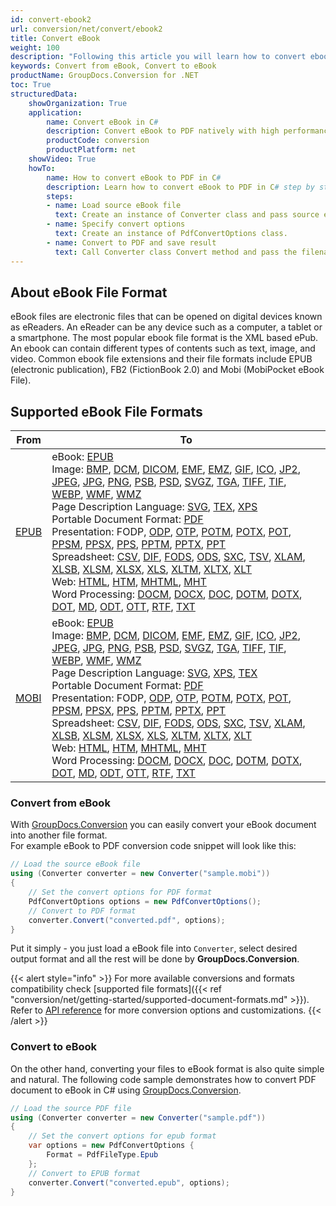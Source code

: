 ```yaml
---
id: convert-ebook2
url: conversion/net/convert/ebook2
title: Convert eBook
weight: 100
description: "Following this article you will learn how to convert ebook documents with couple C# code lines and GroupDocs.Conversion for .NET."
keywords: Convert from eBook, Convert to eBook
productName: GroupDocs.Conversion for .NET
toc: True
structuredData:
    showOrganization: True
    application:    
        name: Convert eBook in C#    
        description: Convert eBook to PDF natively with high performance using C# language and GroupDocs.Conversion for .NET APIs
        productCode: conversion
        productPlatform: net 
    showVideo: True
    howTo:
        name: How to convert eBook to PDF in C# 
        description: Learn how to convert eBook to PDF in C# step by step
        steps:
        - name: Load source eBook file 
          text: Create an instance of Converter class and pass source eBook file path as a constructor parameter. You may specify absolute or relative file path as per your requirements. 
        - name: Specify convert options 
          text: Create an instance of PdfConvertOptions class.
        - name: Convert to PDF and save result 
          text: Call Converter class Convert method and pass the filename for the converted PDF file and the PdfConvertOptions object from the previous step as parameters.
---
```


## About eBook File Format

eBook files are electronic files that can be opened on digital devices known as eReaders. An eReader can be any device such as a computer, a tablet or a smartphone. The most popular ebook file format is the XML based ePub. An ebook can contain different types of contents such as text, image, and video. Common ebook file extensions and their file formats include EPUB (electronic publication), FB2 (FictionBook 2.0) and Mobi (MobiPocket eBook File).

## Supported eBook File Formats

| From | To |
| --- | --- |
| [EPUB](https://docs.fileformat.com/ebook/epub/) | eBook: [EPUB](https://docs.fileformat.com/ebook/epub/)<br/> Image: [BMP](https://docs.fileformat.com/image/bmp/), [DCM](https://docs.fileformat.com/image/dcm/), [DICOM](https://docs.fileformat.com/image/dicom/), [EMF](https://docs.fileformat.com/image/emf/), [EMZ](https://docs.fileformat.com/image/emz/), [GIF](https://docs.fileformat.com/image/gif/), [ICO](https://docs.fileformat.com/image/ico/), [JP2](https://docs.fileformat.com/image/jp2/), [JPEG](https://docs.fileformat.com/image/jpeg/), [JPG](https://docs.fileformat.com/image/jpg/), [PNG](https://docs.fileformat.com/image/png/), [PSB](https://docs.fileformat.com/image/psb/), [PSD](https://docs.fileformat.com/image/psd/), [SVGZ](https://docs.fileformat.com/image/svgz/), [TGA](https://docs.fileformat.com/image/tga/), [TIFF](https://docs.fileformat.com/image/tiff/), [TIF](https://docs.fileformat.com/image/tiff/), [WEBP](https://docs.fileformat.com/image/webp/), [WMF](https://docs.fileformat.com/image/wmf/), [WMZ](https://docs.fileformat.com/image/wmz/)<br/> Page Description Language: [SVG](https://docs.fileformat.com/page-description-language/svg/), [TEX](https://docs.fileformat.com/page-description-language/tex/), [XPS](https://docs.fileformat.com/page-description-language/xps/)<br/> Portable Document Format: [PDF](https://docs.fileformat.com/pdf/)<br/> Presentation: FODP, [ODP](https://docs.fileformat.com/presentation/odp/), [OTP](https://docs.fileformat.com/presentation/otp/), [POTM](https://docs.fileformat.com/presentation/potm/), [POTX](https://docs.fileformat.com/presentation/potx/), [POT](https://docs.fileformat.com/presentation/pot/), [PPSM](https://docs.fileformat.com/presentation/ppsm/), [PPSX](https://docs.fileformat.com/presentation/ppsx/), [PPS](https://docs.fileformat.com/presentation/pps/), [PPTM](https://docs.fileformat.com/presentation/pptm/), [PPTX](https://docs.fileformat.com/presentation/pptx/), [PPT](https://docs.fileformat.com/presentation/ppt/)<br/> Spreadsheet: [CSV](https://docs.fileformat.com/spreadsheet/csv/), [DIF](https://docs.fileformat.com/spreadsheet/dif/), [FODS](https://docs.fileformat.com/spreadsheet/fods/), [ODS](https://docs.fileformat.com/spreadsheet/ods/), [SXC](https://docs.fileformat.com/spreadsheet/sxc/), [TSV](https://docs.fileformat.com/spreadsheet/tsv/), [XLAM](https://docs.fileformat.com/spreadsheet/xlam/), [XLSB](https://docs.fileformat.com/spreadsheet/xlsb/), [XLSM](https://docs.fileformat.com/spreadsheet/xlsm/), [XLSX](https://docs.fileformat.com/spreadsheet/xlsx/), [XLS](https://docs.fileformat.com/spreadsheet/xls/), [XLTM](https://docs.fileformat.com/spreadsheet/xltm/), [XLTX](https://docs.fileformat.com/spreadsheet/xltx/), [XLT](https://docs.fileformat.com/spreadsheet/xlt/)<br/> Web: [HTML](https://docs.fileformat.com/web/html/), [HTM](https://docs.fileformat.com/web/htm/), [MHTML](https://docs.fileformat.com/web/mhtml/), [MHT](https://docs.fileformat.com/web/mht/)<br/> Word Processing: [DOCM](https://docs.fileformat.com/word-processing/docm/), [DOCX](https://docs.fileformat.com/word-processing/docx/), [DOC](https://docs.fileformat.com/word-processing/doc/), [DOTM](https://docs.fileformat.com/word-processing/dotm/), [DOTX](https://docs.fileformat.com/word-processing/dotx/), [DOT](https://docs.fileformat.com/word-processing/dot/), [MD](https://docs.fileformat.com/word-processing/md/), [ODT](https://docs.fileformat.com/word-processing/odt/), [OTT](https://docs.fileformat.com/word-processing/ott/), [RTF](https://docs.fileformat.com/word-processing/rtf/), [TXT](https://docs.fileformat.com/word-processing/txt/) |
| [MOBI](https://docs.fileformat.com/ebook/mobi/) | eBook: [EPUB](https://docs.fileformat.com/ebook/epub/)<br/> Image: [BMP](https://docs.fileformat.com/image/bmp/), [DCM](https://docs.fileformat.com/image/dcm/), [DICOM](https://docs.fileformat.com/image/dicom/), [EMF](https://docs.fileformat.com/image/emf/), [EMZ](https://docs.fileformat.com/image/emz/), [GIF](https://docs.fileformat.com/image/gif/), [ICO](https://docs.fileformat.com/image/ico/), [JP2](https://docs.fileformat.com/image/jp2/), [JPEG](https://docs.fileformat.com/image/jpeg/), [JPG](https://docs.fileformat.com/image/jpg/), [PNG](https://docs.fileformat.com/image/png/), [PSB](https://docs.fileformat.com/image/psb/), [PSD](https://docs.fileformat.com/image/psd/), [SVGZ](https://docs.fileformat.com/image/svgz/), [TGA](https://docs.fileformat.com/image/tga/), [TIFF](https://docs.fileformat.com/image/tiff/), [TIF](https://docs.fileformat.com/image/tiff/), [WEBP](https://docs.fileformat.com/image/webp/), [WMF](https://docs.fileformat.com/image/wmf/), [WMZ](https://docs.fileformat.com/image/wmz/)<br/> Page Description Language: [SVG](https://docs.fileformat.com/page-description-language/svg/), [XPS](https://docs.fileformat.com/page-description-language/xps/), [TEX](https://docs.fileformat.com/page-description-language/tex/)<br/> Portable Document Format: [PDF](https://docs.fileformat.com/pdf/)<br/> Presentation: FODP, [ODP](https://docs.fileformat.com/presentation/odp/), [OTP](https://docs.fileformat.com/presentation/otp/), [POTM](https://docs.fileformat.com/presentation/potm/), [POTX](https://docs.fileformat.com/presentation/potx/), [POT](https://docs.fileformat.com/presentation/pot/), [PPSM](https://docs.fileformat.com/presentation/ppsm/), [PPSX](https://docs.fileformat.com/presentation/ppsx/), [PPS](https://docs.fileformat.com/presentation/pps/), [PPTM](https://docs.fileformat.com/presentation/pptm/), [PPTX](https://docs.fileformat.com/presentation/pptx/), [PPT](https://docs.fileformat.com/presentation/ppt/)<br/> Spreadsheet: [CSV](https://docs.fileformat.com/spreadsheet/csv/), [DIF](https://docs.fileformat.com/spreadsheet/dif/), [FODS](https://docs.fileformat.com/spreadsheet/fods/), [ODS](https://docs.fileformat.com/spreadsheet/ods/), [SXC](https://docs.fileformat.com/spreadsheet/sxc/), [TSV](https://docs.fileformat.com/spreadsheet/tsv/), [XLAM](https://docs.fileformat.com/spreadsheet/xlam/), [XLSB](https://docs.fileformat.com/spreadsheet/xlsb/), [XLSM](https://docs.fileformat.com/spreadsheet/xlsm/), [XLSX](https://docs.fileformat.com/spreadsheet/xlsx/), [XLS](https://docs.fileformat.com/spreadsheet/xls/), [XLTM](https://docs.fileformat.com/spreadsheet/xltm/), [XLTX](https://docs.fileformat.com/spreadsheet/xltx/), [XLT](https://docs.fileformat.com/spreadsheet/xlt/)<br/> Web: [HTML](https://docs.fileformat.com/web/html/), [HTM](https://docs.fileformat.com/web/htm/), [MHTML](https://docs.fileformat.com/web/mhtml/), [MHT](https://docs.fileformat.com/web/mht/)<br/> Word Processing: [DOCM](https://docs.fileformat.com/word-processing/docm/), [DOCX](https://docs.fileformat.com/word-processing/docx/), [DOC](https://docs.fileformat.com/word-processing/doc/), [DOTM](https://docs.fileformat.com/word-processing/dotm/), [DOTX](https://docs.fileformat.com/word-processing/dotx/), [DOT](https://docs.fileformat.com/word-processing/dot/), [MD](https://docs.fileformat.com/word-processing/md/), [ODT](https://docs.fileformat.com/word-processing/odt/), [OTT](https://docs.fileformat.com/word-processing/ott/), [RTF](https://docs.fileformat.com/word-processing/rtf/), [TXT](https://docs.fileformat.com/word-processing/txt/) |

### Convert from eBook

With [GroupDocs.Conversion](https://products.groupdocs.com/conversion/net) you can easily convert your eBook document into another file format.  
For example eBook to PDF conversion code snippet will look like this:

```csharp
// Load the source eBook file
using (Converter converter = new Converter("sample.mobi"))
{
    // Set the convert options for PDF format
    PdfConvertOptions options = new PdfConvertOptions();
    // Convert to PDF format
    converter.Convert("converted.pdf", options);
}
```

Put it simply - you just load a eBook file into `Converter`, select desired output format and all the rest will be done by **GroupDocs.Conversion**.  

{{< alert style="info" >}}
For more available conversions and formats compatibility check [supported file formats]({{< ref "conversion/net/getting-started/supported-document-formats.md" >}}).
Refer to [API reference](https://reference.groupdocs.com/conversion/net/groupdocs.conversion.options.convert) for more conversion options and customizations.
{{< /alert >}}

### Convert to eBook

On the other hand, converting your files to eBook format is also quite simple and natural.
The following code sample demonstrates how to convert PDF document to eBook in C# using [GroupDocs.Conversion](https://products.groupdocs.com/conversion/net).

```csharp
// Load the source PDF file
using (Converter converter = new Converter("sample.pdf"))
{
    // Set the convert options for epub format
    var options = new PdfConvertOptions {
        Format = PdfFileType.Epub
    };
    // Convert to EPUB format
    converter.Convert("converted.epub", options);
}
```
